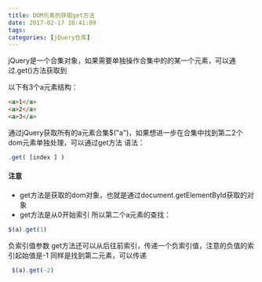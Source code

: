 ```yaml
---
title: DOM元素的获取get方法
date: 2017-02-17 10:41:09
tags:
categories: [jQuery仓库]
---
```

jQuery是一个合集对象，如果需要单独操作合集中的的某一个元素，可以通过.get()方法获取到
<!--more-->
以下有3个a元素结构：
```html
<a>1</a>
<a>2</a>
<a>3</a>
```
通过jQuery获取所有的a元素合集$("a")，如果想进一步在合集中找到第二2个dom元素单独处理，可以通过get方法
语法：
```js
.get( [index ] )
```
#### 注意
- get方法是获取的dom对象，也就是通过document.getElementById获取的对象
- get方法是从0开始索引
所以第二个a元素的查找： 
```js
$(a).get(1)
```
负索引值参数
get方法还可以从后往前索引，传递一个负索引值，注意的负值的索引起始值是-1
同样是找到第二元素，可以传递
```js
 $(a).get(-2) 
 ```